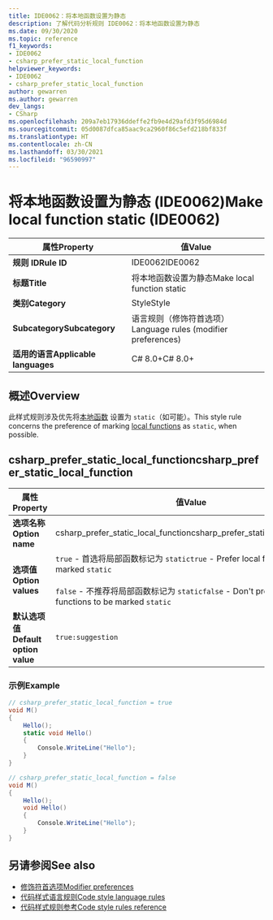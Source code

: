 ```yaml
---
title: IDE0062：将本地函数设置为静态
description: 了解代码分析规则 IDE0062：将本地函数设置为静态
ms.date: 09/30/2020
ms.topic: reference
f1_keywords:
- IDE0062
- csharp_prefer_static_local_function
helpviewer_keywords:
- IDE0062
- csharp_prefer_static_local_function
author: gewarren
ms.author: gewarren
dev_langs:
- CSharp
ms.openlocfilehash: 209a7eb17936ddeffe2fb9e4d29afd3f95d6984d
ms.sourcegitcommit: 05d0087dfca85aac9ca2960f86c5efd218bf833f
ms.translationtype: HT
ms.contentlocale: zh-CN
ms.lasthandoff: 03/30/2021
ms.locfileid: "96590997"
---
```

# <a name="make-local-function-static-ide0062"></a><span data-ttu-id="9cab4-103">将本地函数设置为静态 (IDE0062)</span><span class="sxs-lookup"><span data-stu-id="9cab4-103">Make local function static (IDE0062)</span></span>

|<span data-ttu-id="9cab4-104">属性</span><span class="sxs-lookup"><span data-stu-id="9cab4-104">Property</span></span>|<span data-ttu-id="9cab4-105">值</span><span class="sxs-lookup"><span data-stu-id="9cab4-105">Value</span></span>|
|-|-|
| <span data-ttu-id="9cab4-106">**规则 ID**</span><span class="sxs-lookup"><span data-stu-id="9cab4-106">**Rule ID**</span></span> | <span data-ttu-id="9cab4-107">IDE0062</span><span class="sxs-lookup"><span data-stu-id="9cab4-107">IDE0062</span></span> |
| <span data-ttu-id="9cab4-108">**标题**</span><span class="sxs-lookup"><span data-stu-id="9cab4-108">**Title**</span></span> | <span data-ttu-id="9cab4-109">将本地函数设置为静态</span><span class="sxs-lookup"><span data-stu-id="9cab4-109">Make local function static</span></span> |
| <span data-ttu-id="9cab4-110">**类别**</span><span class="sxs-lookup"><span data-stu-id="9cab4-110">**Category**</span></span> | <span data-ttu-id="9cab4-111">Style</span><span class="sxs-lookup"><span data-stu-id="9cab4-111">Style</span></span> |
| <span data-ttu-id="9cab4-112">**Subcategory**</span><span class="sxs-lookup"><span data-stu-id="9cab4-112">**Subcategory**</span></span> | <span data-ttu-id="9cab4-113">语言规则（修饰符首选项）</span><span class="sxs-lookup"><span data-stu-id="9cab4-113">Language rules (modifier preferences)</span></span> |
| <span data-ttu-id="9cab4-114">**适用的语言**</span><span class="sxs-lookup"><span data-stu-id="9cab4-114">**Applicable languages**</span></span> | <span data-ttu-id="9cab4-115">C# 8.0+</span><span class="sxs-lookup"><span data-stu-id="9cab4-115">C# 8.0+</span></span> |

## <a name="overview"></a><span data-ttu-id="9cab4-116">概述</span><span class="sxs-lookup"><span data-stu-id="9cab4-116">Overview</span></span>

<span data-ttu-id="9cab4-117">此样式规则涉及优先将[本地函数](../../../csharp/programming-guide/classes-and-structs/local-functions.md) 设置为 `static`（如可能）。</span><span class="sxs-lookup"><span data-stu-id="9cab4-117">This style rule concerns the preference of marking [local functions](../../../csharp/programming-guide/classes-and-structs/local-functions.md) as `static`, when possible.</span></span>

## <a name="csharp_prefer_static_local_function"></a><span data-ttu-id="9cab4-118">csharp_prefer_static_local_function</span><span class="sxs-lookup"><span data-stu-id="9cab4-118">csharp_prefer_static_local_function</span></span>

|<span data-ttu-id="9cab4-119">属性</span><span class="sxs-lookup"><span data-stu-id="9cab4-119">Property</span></span>|<span data-ttu-id="9cab4-120">值</span><span class="sxs-lookup"><span data-stu-id="9cab4-120">Value</span></span>|
|-|-|
| <span data-ttu-id="9cab4-121">**选项名称**</span><span class="sxs-lookup"><span data-stu-id="9cab4-121">**Option name**</span></span> | <span data-ttu-id="9cab4-122">csharp_prefer_static_local_function</span><span class="sxs-lookup"><span data-stu-id="9cab4-122">csharp_prefer_static_local_function</span></span> |
| <span data-ttu-id="9cab4-123">**选项值**</span><span class="sxs-lookup"><span data-stu-id="9cab4-123">**Option values**</span></span> | <span data-ttu-id="9cab4-124">`true` - 首选将局部函数标记为 `static`</span><span class="sxs-lookup"><span data-stu-id="9cab4-124">`true` - Prefer local functions to be marked `static`</span></span><br /><br /><span data-ttu-id="9cab4-125">`false` - 不推荐将局部函数标记为 `static`</span><span class="sxs-lookup"><span data-stu-id="9cab4-125">`false` - Don't prefer local functions to be marked `static`</span></span> |
| <span data-ttu-id="9cab4-126">**默认选项值**</span><span class="sxs-lookup"><span data-stu-id="9cab4-126">**Default option value**</span></span> | `true:suggestion` |

### <a name="example"></a><span data-ttu-id="9cab4-127">示例</span><span class="sxs-lookup"><span data-stu-id="9cab4-127">Example</span></span>

```csharp
// csharp_prefer_static_local_function = true
void M()
{
    Hello();
    static void Hello()
    {
        Console.WriteLine("Hello");
    }
}

// csharp_prefer_static_local_function = false
void M()
{
    Hello();
    void Hello()
    {
        Console.WriteLine("Hello");
    }
}
```

## <a name="see-also"></a><span data-ttu-id="9cab4-128">另请参阅</span><span class="sxs-lookup"><span data-stu-id="9cab4-128">See also</span></span>

- [<span data-ttu-id="9cab4-129">修饰符首选项</span><span class="sxs-lookup"><span data-stu-id="9cab4-129">Modifier preferences</span></span>](modifier-preferences.md)
- [<span data-ttu-id="9cab4-130">代码样式语言规则</span><span class="sxs-lookup"><span data-stu-id="9cab4-130">Code style language rules</span></span>](language-rules.md)
- [<span data-ttu-id="9cab4-131">代码样式规则参考</span><span class="sxs-lookup"><span data-stu-id="9cab4-131">Code style rules reference</span></span>](index.md)
